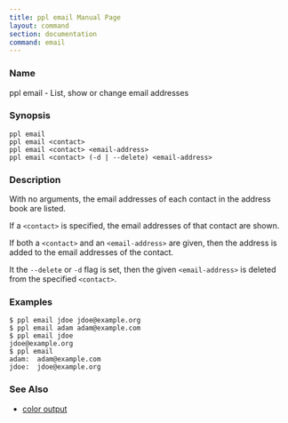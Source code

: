 ```yaml
---
title: ppl email Manual Page
layout: command
section: documentation
command: email
---
```


### Name

ppl email - List, show or change email addresses

### Synopsis

    ppl email
    ppl email <contact>
    ppl email <contact> <email-address>
    ppl email <contact> (-d | --delete) <email-address>

### Description

With no arguments, the email addresses of each contact in the address book are
listed.

If a `<contact>` is specified, the email addresses of that contact are shown.

If both a `<contact>` and an `<email-address>` are given, then the address is
added to the email addresses of the contact.

It the `--delete` or `-d` flag is set, then the given `<email-address>` is
deleted from the specified `<contact>`.

### Examples

    $ ppl email jdoe jdoe@example.org
    $ ppl email adam adam@example.com
    $ ppl email jdoe
    jdoe@example.org
    $ ppl email
    adam:  adam@example.com
    jdoe:  jdoe@example.org

### See Also

* [color output](/documentation/configuration/color_email)

